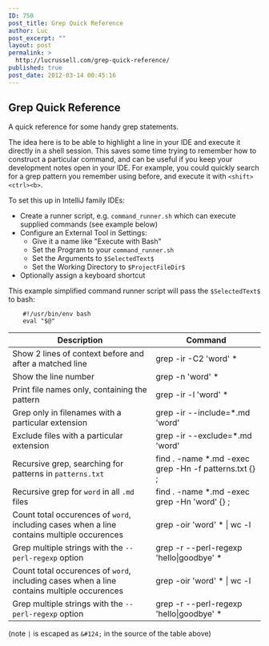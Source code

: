 ```yaml
---
ID: 750
post_title: Grep Quick Reference
author: Luc
post_excerpt: ""
layout: post
permalink: >
  http://lucrussell.com/grep-quick-reference/
published: true
post_date: 2012-03-14 00:45:16
---
```

## Grep Quick Reference
A quick reference for some handy grep statements.

The idea here is to be able to highlight a line in your IDE and execute it directly in a shell session. This saves some time trying to remember how to construct a particular command, and can be useful if you keep your development notes open in your IDE. For example, you could quickly search for a grep pattern you remember using before, and execute it with `<shift><ctrl><b>`.

To set this up in IntelliJ family IDEs:
* Create a runner script, e.g. `command_runner.sh` which can execute supplied commands (see example below)
* Configure an External Tool in Settings:
    * Give it a name like "Execute with Bash"
    * Set the Program to your `command_runner.sh`
    * Set the Arguments to `$SelectedText$`
    * Set the Working Directory to `$ProjectFileDir$`
* Optionally assign a keyboard shortcut

This example simplified command runner script will pass the `$SelectedText$` to bash:

        #!/usr/bin/env bash
        eval "$@"


| Description  | Command |
| --- | --- |
| Show 2 lines of context before and after a matched line | grep -ir -C2 'word' * |
| Show the line number | grep -n 'word' * |
| Print file names only, containing the pattern | grep -ir -l 'word' * |
| Grep only in filenames with a particular extension | grep -ir --include=*.md 'word' |
| Exclude files with a particular extension | grep -ir --exclude=*.md 'word' |
| Recursive grep, searching for patterns in `patterns.txt` | find . -name *.md -exec grep -Hn -f patterns.txt {} ; |
| Recursive grep for `word` in all `.md` files | find . -name *.md -exec grep -Hn 'word' {} \; |
| Count total occurences of `word`, including cases when a line contains multiple occurences | grep -oir 'word' * &#124; wc -l |
| Grep multiple strings with the `--perl-regexp` option | grep -r --perl-regexp 'hello&#124;goodbye' *|
| Count total occurences of `word`, including cases when a line contains multiple occurences | grep -oir 'word' * &#124; wc -l |
| Grep multiple strings with the `--perl-regexp` option | grep -r --perl-regexp 'hello&#124;goodbye' *|

(note `|` is escaped as `&#124;` in the source of the table above)